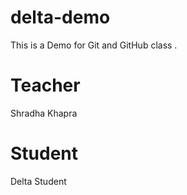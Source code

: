 # delta-demo
This is a  Demo for Git and GitHub class .

# Teacher
Shradha Khapra

# Student
Delta Student
